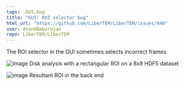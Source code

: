 ```yaml
---
tags: ,GUI,bug
title: "GUI: ROI selector bug"
html_url: "https://github.com/LiberTEM/LiberTEM/issues/848"
user: AnandBaburajan
repo: LiberTEM/LiberTEM
---
```


The ROI selector in the GUI sometimes selects incorrect frames

![image](https://user-images.githubusercontent.com/2698932/87849083-62ecea80-c903-11ea-8bdd-93dc711e340e.png)
Disk analysis with a rectangular ROI  on a 8x8 HDF5 dataset

![image](https://user-images.githubusercontent.com/2698932/87849018-f2de6480-c902-11ea-8ff9-131c57269ae1.png)
Resultant ROI in the back end